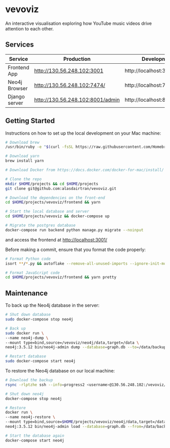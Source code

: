 # vevoviz

An interactive visualisation exploring how YouTube music videos drive attention to each other.

## Services

| Service       | Production                       | Development                 |
| ------------- | -------------------------------- | --------------------------- |
| Frontend App  | http://130.56.248.102:3001       | http://localhost:3001       |
| Neo4j Browser | http://130.56.248.102:7474/      | http://localhost:7474       |
| Django server | http://130.56.248.102:8001/admin | http://localhost:8001/admin |

## Getting Started

Instructions on how to set up the local development on your Mac machine:

```sh
# Download brew
/usr/bin/ruby -e "$(curl -fsSL https://raw.githubusercontent.com/Homebrew/install/master/install)"

# Download yarn
brew install yarn

# Download Docker from https://docs.docker.com/docker-for-mac/install/

# Clone the repo
mkdir $HOME/projects && cd $HOME/projects
git clone git@github.com:alasdairtran/vevoviz.git

# Download the dependencies on the front-end
cd $HOME/projects/vevoviz/frontend && yarn

# Start the local database and server
cd $HOME/projects/vevoviz && docker-compose up

# Migrate the postgres database
docker-compose run backend python manage.py migrate --noinput
```

and access the frontend at [http://localhost:3001/](http://localhost:3001/)

Before making a commit, ensure that you format the code properly:

```sh
# Format Python code
isort **/*.py && autoflake --remove-all-unused-imports --ignore-init-module-imports -i -r . && autopep8 -i **/*.py

# Format JavaScript code
cd $HOME/projects/vevoviz/frontend && yarn pretty
```

## Maintenance

To back up the Neo4j database in the server:

```sh
# Shut down database
sudo docker-compose stop neo4j

# Back up
sudo docker run \
--name neo4j-dump \
--mount type=bind,source=/vevoviz/neo4j/data,target=/data \
neo4j:3.5.12 bin/neo4j-admin dump --database=graph.db --to=/data/backups/graph.db.dump

# Restart database
sudo docker-compose start neo4j
```

To restore the Neo4j database on our local machine:

```sh
# Download the backup
rsync -rlptzhe ssh --info=progress2 <username>@130.56.248.102:/vevoviz/neo4j/data/backups neo4j/data/

# Shut down neo4j
docker-compose stop neo4j

# Restore
docker run \
--name neo4j-restore \
--mount type=bind,source=$HOME/projects/vevoviz/neo4j/data,target=/data \
neo4j:3.5.12 bin/neo4j-admin load --database=graph.db --from=/data/backups/graph.db.dump --force

# Start the database again
docker-compose start neo4j
```

